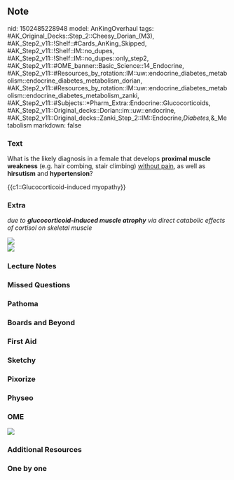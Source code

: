 ## Note
nid: 1502485228948
model: AnKingOverhaul
tags: #AK_Original_Decks::Step_2::Cheesy_Dorian_(M3), #AK_Step2_v11::!Shelf::#Cards_AnKing_Skipped, #AK_Step2_v11::!Shelf::IM::no_dupes, #AK_Step2_v11::!Shelf::IM::no_dupes::only_step2, #AK_Step2_v11::#OME_banner::Basic_Science::14_Endocrine, #AK_Step2_v11::#Resources_by_rotation::IM::uw::endocrine_diabetes_metabolism::endocrine_diabetes_metabolism_dorian, #AK_Step2_v11::#Resources_by_rotation::IM::uw::endocrine_diabetes_metabolism::endocrine_diabetes_metabolism_zanki, #AK_Step2_v11::#Subjects::*Pharm_Extra::Endocrine::Glucocorticoids, #AK_Step2_v11::Original_decks::Dorian::im::uw::endocrine, #AK_Step2_v11::Original_decks::Zanki_Step_2::IM::Endocrine,_Diabetes,_&_Metabolism
markdown: false

### Text
What is the likely diagnosis in a female that develops <b>proximal
muscle weakness</b> (e.g. hair combing, stair climbing) <u>without
pain</u>, as well as <b>hirsutism</b> and <b>hypertension</b>?
<div>
  {{c1::Glucocorticoid-induced myopathy}}
</div>

### Extra
<i>due to <b>glucocorticoid-induced muscle atrophy</b> via direct
catabolic effects of cortisol on skeletal muscle</i>
<div>
  <div>
    <i><img src="paste-464393338880475.jpg"></i>
    <div>
      <i><img src="ugh%20wtf.png"></i>
    </div>
  </div>
</div>

### Lecture Notes


### Missed Questions


### Pathoma


### Boards and Beyond


### First Aid


### Sketchy


### Pixorize


### Physeo


### OME
<div class="ome-widget">
  <a href=
  "https://onlinemeded.org/spa/endocrine?ref=anki"><img src="_OME_AnkiFlashcards_Topic_3.png"></a>
</div>

### Additional Resources


### One by one

